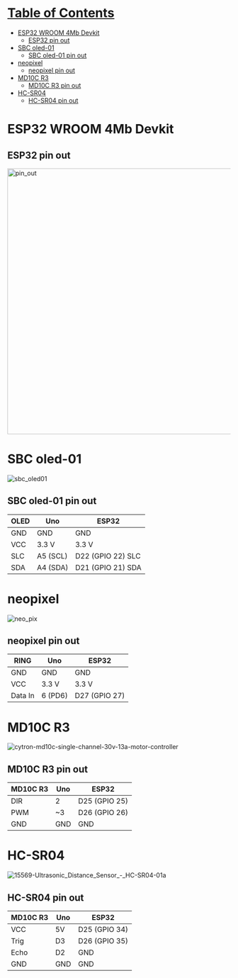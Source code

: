 # [Table of Contents](#table-of-contents)
- [ESP32 WROOM 4Mb Devkit](#esp32-wroom-4mb-devkit)
  * [ESP32 pin out](#esp32-pin-out)
- [SBC oled-01](#sbc-oled-01)
  * [SBC oled-01 pin out](#sbc-oled-01-pin-out)
- [neopixel](#neopixel)
  * [neopixel pin out](#neopixel-pin-out)
- [MD10C R3](#md10c-r3)
  * [MD10C R3 pin out](#md10c-r3-pin-out)
- [HC-SR04](#hc-sr04)
  * [HC-SR04 pin out](#hc-sr04-pin-out)





# ESP32 WROOM 4Mb Devkit

## ESP32 pin out

<img width="600" alt="pin_out" src="https://user-images.githubusercontent.com/2764526/156782730-9ac44796-3b3b-435d-a7ad-12cfd2f4369e.png">

# SBC oled-01

![sbc_oled01](https://user-images.githubusercontent.com/2764526/156784333-1f9d4fbf-3262-40e4-98df-267356fde660.png)

## SBC oled-01 pin out


| OLED          | Uno       | ESP32  |
| ------------- |-----------| -------|
| GND           | GND       | GND |
| VCC           | 3.3 V     | 3.3 V |
| SLC           | A5 (SCL)  | D22 (GPIO 22) SLC |
| SDA           | A4 (SDA)  | D21 (GPIO 21) SDA |


# neopixel

![neo_pix](https://user-images.githubusercontent.com/2764526/158013567-5196e040-185d-43bf-9cd6-9a11063a85bd.png)

## neopixel pin out

| RING          | Uno       | ESP32  |
| ------------- |-----------| -------|
| GND           | GND       | GND |
| VCC           | 3.3 V     | 3.3 V |
| Data In       | 6 (PD6)   | D27 (GPIO 27) |

# MD10C R3

![cytron-md10c-single-channel-30v-13a-motor-controller](https://user-images.githubusercontent.com/2764526/158017036-976b7955-9e02-48b5-b190-70e78db6831f.png)

## MD10C R3 pin out

| MD10C R3      | Uno       | ESP32  |
| ------------- |-----------| -------|
| DIR           | 2         | D25 (GPIO 25) |
| PWM           | ~3        | D26 (GPIO 26) |
| GND           | GND       | GND |

# HC-SR04

![15569-Ultrasonic_Distance_Sensor_-_HC-SR04-01a](https://user-images.githubusercontent.com/2764526/158021524-edf9be96-b6f2-4d2b-ab40-ebf9d7039d1e.jpg)


## HC-SR04 pin out

| MD10C R3      | Uno       | ESP32  |
| ------------- |-----------| -------|
| VCC           | 5V         | D25 (GPIO 34) |
| Trig           | D3        | D26 (GPIO 35) |
| Echo           | D2       | GND |
| GND           | GND       | GND |



